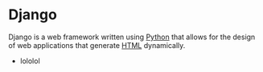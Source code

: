 # Django

Django is a web framework written using [Python](/wiki/Python) that allows for the design of web applications that generate [HTML](/wiki/HTML) dynamically.

* lololol